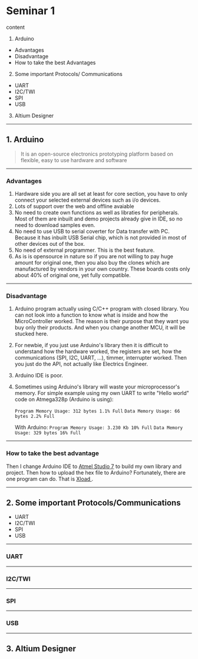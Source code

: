# Seminar 1

content

1. Arduino
  - Advantages
  - Disadvantage
  - How to take the best Advantages
2. Some important Protocols/ Communications
  - UART
  - I2C/TWI
  - SPI
  - USB
3. Altium Designer
***


## 1. Arduino
>It is an open-source electronics prototyping platform based on flexible, easy to use hardware and software
***

### Advantages
1. Hardware side you are all set at least for core section, you have to only connect your selected external devices such as i/o devices.
2. Lots of support over the web and offline avaiable
3. No need to create own functions as well as libraties for peripherals. Most of them are inbuilt and demo projects already give in IDE, so no need to download samples even.
4. No need to use USB to serial coverter for Data transfer with PC. Because it has inbuilt USB Serial chip, which is not provided in most of other devices out of the box.
5. No need of external programmer. This is the best feature.
6. As is is opensource in nature so if you are not willing to pay huge amount for original one, then you also buy the clones which are manufactured by vendors in your own country. These boards costs only about 40% of original one, yet fully compatible.
***

### Disadvantage

1. Arduino program actually using C/C++ program with closed library. You can not look into a function to know what is inside and how the MicroController worked. The reason is their purpose that they want you buy only their products. And when you change another MCU, it will be stucked here.
2. For newbie, if you just use Arduino's library then it is difficult to understand how the hardware worked, the registers are set, how the communications (SPI, I2C, UART, ...), timmer, interrupter worked. Then you just do the API, not actually like Electrics Engineer.
3. Arduino IDE is poor.
4. Sometimes using Arduino's library will waste your microprocessor's memory.
	For simple example using my own UART to write "Hello world" code on Atmega328p 		(Arduino is using):

    `Program Memory Usage: 312 bytes 1.1% Full`
    `Data Memory Usage: 66 bytes 2.2% Full`

    With Arduino:
    `Program Memory Usage: 3.230 Kb 10% Full`
    `Data Memory Usage: 329 bytes 16% Full`
***

### How to take the best advantage

Then I change Arduino IDE to [Atmel Studio 7](http://www.atmel.com/Microsite/atmel-studio/) to build my own library and project. Then how to upload the hex file to Arduino? Fortunately, there are one program can do. That is [Xload ](https://github.com/cuongtv89ks/avr/tree/master/XLoader).
***

## 2. Some important Protocols/Communications
  - UART
  - I2C/TWI
  - SPI
  - USB
***

### UART
***

### I2C/TWI
***

### SPI
***

### USB
***

## 3. Altium Designer
